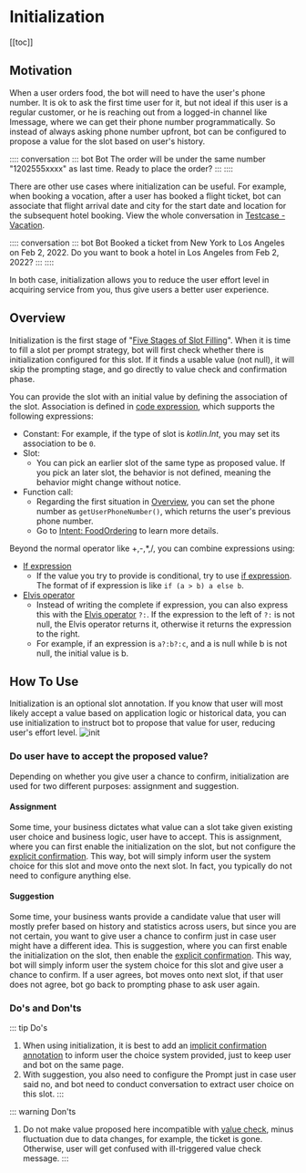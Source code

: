 # Initialization

[[toc]]

## Motivation

When a user orders food, the bot will need to have the user's phone number. It is ok to ask the first time user for it, but not ideal if this user is a regular customer, or he is reaching out from a logged-in channel like Imessage, where we can get their phone number programmatically. So instead of always asking phone number upfront, bot can be configured to propose a value for the slot based on user's history. 

:::: conversation
::: bot Bot
The order will be under the same number "1202555xxxx" as last time. Ready to place the order?
:::
::::

There are other use cases where initialization can be useful. For example, when booking a vocation, after a user has booked a flight ticket, bot can associate that flight arrival date and city for the start date and location for the subsequent hotel booking. View the whole conversation in [Testcase - Vacation](https://framely.naturali.io/org/622c8ff683536204fe062b55/agent/62b12e4eede53f1b65047b11/test_case).

:::: conversation
::: bot Bot
Booked a ticket from New York to Los Angeles on Feb 2, 2022. Do you want to book a hotel in Los Angeles from Feb 2, 2022?
:::
::::

In both case, initialization allows you to reduce the user effort level in acquiring service from you, thus give users a better user experience. 

## Overview
Initialization is the first stage of  "[Five Stages of Slot Filling](../../guide/slotfilling.md#five-stages-of-slot-filling)". When it is time to fill a slot per prompt strategy, bot will first check whether there is initialization configured for this slot. If it finds a usable value (not null), it will skip the prompting stage, and go directly to value check and confirmation phase. 

You can provide the slot with an initial value by defining the association of the slot. Association is defined in [code expression](./kotlinexpression.md), which supports the following expressions:
- Constant: For example, if the type of slot is *kotlin.Int*, you may set its association to be `0`.
- Slot:
  - You can pick an earlier slot of the same type as proposed value. If you pick an later slot, the behavior is not defined, meaning the behavior might change without notice.
- Function call:
  - Regarding the first situation in [Overview](#overview), you can set the phone number as `getUserPhoneNumber()`, which returns the user's previous phone number.
  - Go to [Intent: FoodOrdering](https://framely.naturali.io/org/622c8ff683536204fe062b55/agent/62b12e4cede53f1b65047b0f/intent/62b12eacede53f1b65047b13) to learn more details.
  
Beyond the normal operator like +,-,*,/, you can combine expressions using:
- [If expression](./kotlinexpression.md#if-expression)
  - If the value you try to provide is conditional, try to use [if expression](https://kotlinlang.org/docs/control-flow.html). The format of if expression is like `if (a > b) a else b`.
- [Elvis operator](./kotlinexpression.md#elvis-operator)
  - Instead of writing the complete if expression, you can also express this with the [Elvis operator](https://kotlinlang.org/docs/null-safety.html#elvis-operator) `?:`. If the expression to the left of `?:` is not null, the Elvis operator returns it, otherwise it returns the expression to the right. 
  - For example, if an expression is `a?:b?:c`, and a is null while b is not null, the initial value is b.

## How To Use
Initialization is an optional slot annotation. If you know that user will most likely accept a value based on application logic or historical data, you can use initialization to instruct bot to propose that value for user, reducing user's effort level.
![init](/images/annotation/initialization/init.png)

### Do user have to accept the proposed value?
Depending on whether you give user a chance to confirm, initialization are used for two different purposes: assignment and suggestion. 
#### Assignment
Some time, your business dictates what value can a slot take given existing user choice and business logic, user have to accept. This is assignment, where you can first enable the initialization on the slot, but not configure the [explicit confirmation](../annotations/confirmation.md#explicit). This way, bot will simply inform user the system choice for this slot and move onto the next slot. In fact, you typically do not need to configure anything else.

#### Suggestion
Some time, your business wants provide a candidate value that user will mostly prefer based on history and statistics across users, but since you are not certain, you want to give user a chance to confirm just in case user might have a different idea. This is suggestion, where you can first enable the initialization on the slot, then enable the [explicit confirmation](../annotations/confirmation.md#explicit). This way, bot will simply inform user the system choice for this slot and give user a chance to confirm. If a user agrees, bot moves onto next slot, if that user does not agree, bot go back to prompting phase to ask user again.


### Do's and Don'ts
::: tip Do's
1. When using initialization, it is best to add an [implicit confirmation annotation](../annotations/confirmation.md) to inform user the choice system provided, just to keep user and bot on the same page.
2. With suggestion, you also need to configure the Prompt just in case user said no, and bot need to conduct conversation to extract user choice on this slot.
:::

::: warning Don'ts
1. Do not make value proposed here incompatible with [value check](../annotations/valuecheck.md), minus fluctuation due to data changes, for example, the ticket is gone. Otherwise, user will get confused with ill-triggered value check message.
:::


